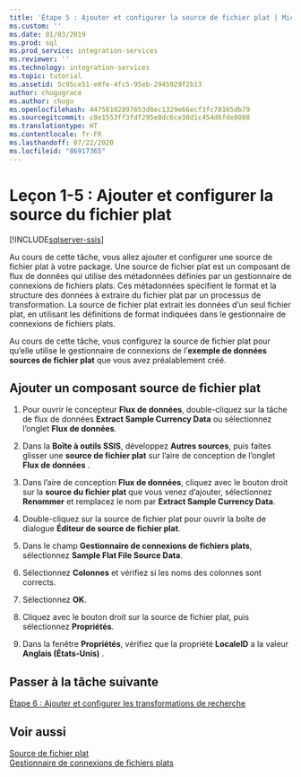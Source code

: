```yaml
---
title: 'Étape 5 : Ajouter et configurer la source de fichier plat | Microsoft Docs'
ms.custom: ''
ms.date: 01/03/2019
ms.prod: sql
ms.prod_service: integration-services
ms.reviewer: ''
ms.technology: integration-services
ms.topic: tutorial
ms.assetid: 5c95ce51-e0fe-4fc5-95eb-2945929f2b13
author: chugugrace
ms.author: chugu
ms.openlocfilehash: 44750102897653d8ec1329e66ecf3fc78165db79
ms.sourcegitcommit: c8e1553ff3fdf295e8dc6ce30d1c454d6fde8088
ms.translationtype: HT
ms.contentlocale: fr-FR
ms.lasthandoff: 07/22/2020
ms.locfileid: "86917365"
---
```

# <a name="lesson-1-5-add-and-configure-the-flat-file-source"></a>Leçon 1-5 : Ajouter et configurer la source du fichier plat

[!INCLUDE[sqlserver-ssis](../includes/applies-to-version/sqlserver-ssis.md)]


Au cours de cette tâche, vous allez ajouter et configurer une source de fichier plat à votre package. Une source de fichier plat est un composant de flux de données qui utilise des métadonnées définies par un gestionnaire de connexions de fichiers plats. Ces métadonnées spécifient le format et la structure des données à extraire du fichier plat par un processus de transformation. La source de fichier plat extrait les données d’un seul fichier plat, en utilisant les définitions de format indiquées dans le gestionnaire de connexions de fichiers plats.  
  
Au cours de cette tâche, vous configurez la source de fichier plat pour qu’elle utilise le gestionnaire de connexions de l’**exemple de données sources de fichier plat** que vous avez préalablement créé.  
  
## <a name="add-a-flat-file-source-component"></a>Ajouter un composant source de fichier plat  
  
1.  Pour ouvrir le concepteur **Flux de données**, double-cliquez sur la tâche de flux de données **Extract Sample Currency Data** ou sélectionnez l’onglet **Flux de données**.  
  
2.  Dans la **Boîte à outils SSIS**, développez **Autres sources**, puis faites glisser une **source de fichier plat** sur l’aire de conception de l’onglet **Flux de données** .  
  
3.  Dans l’aire de conception **Flux de données**, cliquez avec le bouton droit sur la **source du fichier plat** que vous venez d’ajouter, sélectionnez **Renommer** et remplacez le nom par **Extract Sample Currency Data**.  
  
4.  Double-cliquez sur la source de fichier plat pour ouvrir la boîte de dialogue **Éditeur de source de fichier plat**.  
  
5.  Dans le champ **Gestionnaire de connexions de fichiers plats**, sélectionnez **Sample Flat File Source Data**.  
  
6.  Sélectionnez **Colonnes** et vérifiez si les noms des colonnes sont corrects.  
  
7.  Sélectionnez **OK**.  
  
8.  Cliquez avec le bouton droit sur la source de fichier plat, puis sélectionnez **Propriétés**.  
  
9. Dans la fenêtre **Propriétés**, vérifiez que la propriété **LocaleID** a la valeur **Anglais (États-Unis)** .  
  
## <a name="go-to-next-task"></a>Passer à la tâche suivante
[Étape 6 : Ajouter et configurer les transformations de recherche](../integration-services/lesson-1-6-adding-and-configuring-the-lookup-transformations.md)  
  
## <a name="see-also"></a>Voir aussi  
[Source de fichier plat](../integration-services/data-flow/flat-file-source.md)  
[Gestionnaire de connexions de fichiers plats](../integration-services/connection-manager/flat-file-connection-manager.md)  
  
  
  
